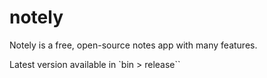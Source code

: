 # notely
 Notely is a free, open-source notes app with many features.


Latest version available in `bin > release``